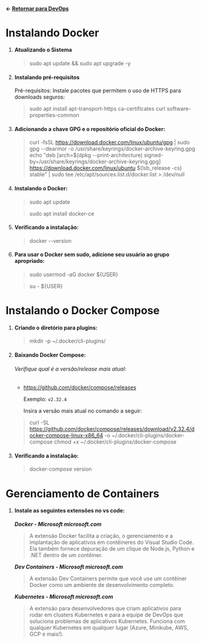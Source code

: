 #### <- [Retornar para DevOps](https://github.com/rprojetos/devops/blob/main/README.md)

# Instalando Docker

1. #### Atualizando o Sistema
    > sudo apt update && sudo apt upgrade -y

2. #### Instalando pré-requisitos
    Pré-requisitos: Instale pacotes que permitem o uso de HTTPS para downloads seguros:
    > sudo apt install apt-transport-https ca-certificates curl software-properties-common

3. #### Adicionando a chave GPG e o repositório oficial do Docker:

    > curl -fsSL https://download.docker.com/linux/ubuntu/gpg | sudo gpg --dearmor -o /usr/share/keyrings/docker-archive-keyring.gpg
    echo "deb [arch=$(dpkg --print-architecture) signed-by=/usr/share/keyrings/docker-archive-keyring.gpg] https://download.docker.com/linux/ubuntu $(lsb_release -cs) stable" | sudo tee /etc/apt/sources.list.d/docker.list > /dev/null

4. #### Instalando o Docker:
    > sudo apt update

    > sudo apt install docker-ce

5. #### Verificando a instalação:
    > docker --version

6. #### Para usar o Docker sem sudo, adicione seu usuário ao grupo apropriado:
    > sudo usermod -aG docker ${USER}

    > su - ${USER}

# Instalando o Docker Compose

1. #### Criando o diretório para plugins:

    > mkdir -p ~/.docker/cli-plugins/

2. #### Baixando Docker Compose:

    ###### Verifique qual é a versão/release mais atual:
    - https://github.com/docker/compose/releases

        Exemplo: `v2.32.4`

        Insira a versão mais atual no comando a seguir:

    > curl -SL https://github.com/docker/compose/releases/download/v2.32.4/docker-compose-linux-x86_64 -o ~/.docker/cli-plugins/docker-compose
    chmod +x ~/.docker/cli-plugins/docker-compose

3. #### Verificando a instalação:

    > docker-compose version

# Gerenciamento de Containers

1. #### Instale as seguintes extensões no vs code:

    ***Docker - Microsoft microsoft.com***
    > A extensão Docker facilita a criação, o gerenciamento e a implantação de aplicativos em contêineres do Visual Studio Code. Ela também fornece depuração de um clique de Node.js, Python e .NET dentro de um contêiner.

    ***Dev Containers - Microsoft microsoft.com***
    > A extensão Dev Containers permite que você use um contêiner Docker como um ambiente de desenvolvimento completo. 
    
    ***Kubernetes - Microsoft microsoft.com***
    > A extensão para desenvolvedores que criam aplicativos para rodar em clusters Kubernetes e para a equipe de DevOps que soluciona problemas de aplicativos Kubernetes.
    Funciona com qualquer Kubernetes em qualquer lugar (Azure, Minikube, AWS, GCP e mais!).
